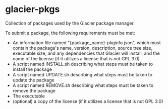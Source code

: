 # glacier-pkgs
Collection of packages used by the Glacier package manager.

To submit a package, the following requirements must be met:
  - An information file named "{package_name}-pkginfo.json", which must contain the package's name, version, description, source tree size, executable size, and any dependencies that Glacier will install, and the name of the license (if it utilizes a license that is not GPL 3.0)
  - A script named INSTALL.sh describing what steps must be taken to install the package
  - A script named UPDATE.sh describing what steps must be taken to update the package
  - A script named REMOVE.sh describing what steps must be taken to remove the package
  - The executable
  - (optional) a copy of the license (if it utilizes a license that is not GPL 3.0)
